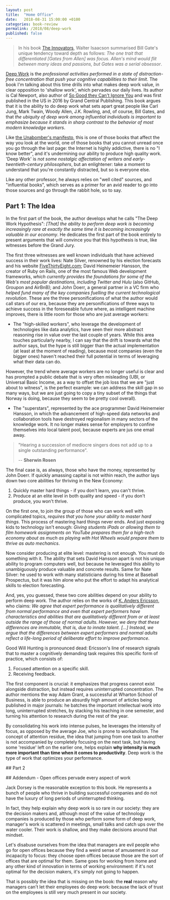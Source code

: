 ```yaml
---
layout: post
title:  "Home Office"
date:   2018-08-31 15:00:00 +0100
categories: book-review
permalink: /2018/08/deep-work
published: false
---
```

> In his book [The Innovators](https://www.amazon.com/Innovators-Hackers-Geniuses-Created-Revolution/dp/1476708703), Walter Isaacson summarised Bill Gate's unique tendency toward depth as follows: _The one trait that differentiated [Gates from Allen] was focus. Allen's mind would flit between many ideas and passions, but Gates was a serial obsessor_.

[Deep Work](https://www.amazon.com/Deep-Work-Focused-Success-Distracted/dp/1455586692) is the *professional activities performed in a state of distraction-free concentration that push your cognitive capabilities to their limit*. The book I'm talking about this time drills into what makes deep work value, in clear opposition to 'shallow work', which pervades our daily lives. Its author is Cal Newport, also author of [So Good they Can't Ignore You](https://www.amazon.com/Good-They-Cant-Ignore-You/dp/1455509124/ref=pd_sim_14_1?_encoding=UTF8&pd_rd_i=1455509124&pd_rd_r=62e5c976-ac8e-11e8-8742-1712fd196554&pd_rd_w=PYHhw&pd_rd_wg=MWemg&pf_rd_i=desktop-dp-sims&pf_rd_m=ATVPDKIKX0DER&pf_rd_p=a180fdfb-b54e-4904-85ba-d852197d6c09&pf_rd_r=XW18WZ7NEDFFTYSAAZDV&pf_rd_s=desktop-dp-sims&pf_rd_t=40701&psc=1&refRID=XW18WZ7NEDFFTYSAAZDV) and was first published in the US in 2016 by Grand Central Publishing. This book argues that it is the ability to do deep work what sets apart great people like Carl Jung, Mark Twain, Woody Allen, J.K. Rowling, and, of course, Bill Gates, and that *the ubiquity of deep work among influential individuals is important to emphasize because it stands in sharp contrast to the behavior of most modern knowledge workers*.

Like [the Unabomber's manifesto](http://editions-hache.com/essais/pdf/kaczynski2.pdf), this is one of those books that affect the way you look at the world, one of those books that you cannot unread once you go through the last page: the Internet is highly addictive, there is no "I know better", and it's undermining our ability to produce high quality work. 'Deep Work' is *not some nostalgic affectation of writers and early-twentieth-century philosophers*, but an enlightener: take a moment to understand that you're constantly distracted, but so is everyone else.

Like any other professor, he always relies on "well cited" sources, and "influential books", which serves as a primer for an avid reader to go into those sources and go through the rabbit hole, so to say.

## Part 1: The Idea
In the first part of the book, the author develops what he calls "The Deep Work Hypothesis": *[That] the ability to perform deep work is becoming increasingly rare at exactly the same time it is becoming increasingly valuable in our economy*. He dedicates the first part of the book entirely to present arguments that will convince you that this hypothesis is true, like witnesses before the Grand Jury.

The first three witnesses are well known individuals that have achieved success in their work lives: Nate Silver, renowned by his election forecasts and his website [FiveThirtyEight.com](https://fivethirtyeight.com/); David Heinemeier Hansson, the creator of Ruby on Rails, one of the most famous Web development frameworks, *which currently provides the foundations for some of the Web's most popular destinations, including Twitter and Hulu* (also GitHub, Groupon and AirBnB); and John Doerr, a general partner in a VC firm who *helped fund many of the key companies fuelling the current technological revolution*. These are the three personifications of what the author would call stars of our era, because they are personifications of three ways to achieve success in the foreseeable future where, as intelligent machine improves, there is little room for those who are just average workers:

- The "high-skilled workers", who leverage the development of technologies like data analytics, have seen their more abstract reasoning rise in value over the last couple of years. While this area touches particularly nearby, I can say that the drift is towards what the author says, but the hype is still bigger than the actual implementation (at least at the moment of reading), because most companies (even the bigger ones) haven't reached their full potential in terms of leveraging what their data can do.

However, the trend where average workers are no longer useful is clear and has prompted a public debate that is very often misleading (UBI, or Universal Basic Income, as a way to offset the job loss that we are "just about to witness", is the perfect example: we can address the skill gap in so many ways, but we are just going to copy a tiny subset of the things that Norway is doing, because they seem to be pretty cool overall).

- The "superstars", represented by the ace programmer David Heinemeier Hansson, in which the advancement of high-speed data networks and collaboration tools have destroyed regionalism in many sectors of the knowledge work. It no longer makes sense for employers to confine themselves into local talent pool, because experts are jus one email away.

> "Hearing a succession of mediocre singers does not add up to a single outstanding performance".
>
> -- __Sherwin Rosen__

The final case is, as always, those who have the money, represented by John Doerr. If quickly amassing capital is not within reach, the author lays down two core abilities for thriving in the New Economy:

1. Quickly master hard things - if you don't learn, you can't thrive.
2. Produce at an elite level in both quality and speed - if you don't produce, you won't thrive.

On the first one, to join the group of those who can work well with complicated topics, *requires that you hone your ability to master hard things*. This process of mastering hard things never ends. And just exposing kids to technology isn't enough: *Giving students iPads or allowing them to film homework assignments on YouTube prepares them for a high-tech economy about as much as playing with Hot Wheels would prepare them to thrive as auto mechanics*.

Now consider producing at elite level: mastering is not enough. You must do something with it. The ability that sets David Hansson apart is not his unique ability to program computers well, but because he leveraged this ability to unambiguously produce valuable and concrete results. Same for Nate Silver: he used to work with many statisticians during his time at Baseball Prospectus, but it was him alone who put the effort to adapt his analytical skills to election forecasting.

And, yes, you guessed, these two core abilities depend on your ability to perform deep work. The author relies on the works of [K. Anders Ericsson](http://projects.ict.usc.edu/itw/gel/EricssonDeliberatePracticePR93.pdf), who claims: *We agree that expert performance is qualitatively different from normal performance and even that expert performers have characteristics and abilities that are qualitatively different from or at least outside the range of those of normal adults. However, we deny that these differences are immutable, that is, due to innate talent. [...] Instead, we argue that the differences between expert performers and normal adults reflect a life-long period of deliberate effort to improve performance*.

Good Will Hunting is pronounced dead: Ericsson's line of research signals that to master a cognitively demanding task requires this specific form of practice, which consists of:

1. Focused attention on a specific skill.
2. Receiving feedback.

The first component is crucial: it emphasizes that progress cannot exist alongside distraction, but instead requires uninterrupted concentration. The author mentions the way Adam Grant, a successful at Wharton School of Business, is able to produce an absurdly high amount of articles being published in major journals: he batches the important intellectual work into long, uninterrupted stretches, by stacking his teaching in one semester, and turning his attention to research during the rest of the year.

By consolidating his work into intense pulses, he leverages the intensity of focus, as opposed by the average Joe, who is prone to workaholism. The concept of attention residue, the idea that jumping from one task to another is not accompanied by completely focusing on the next task, but having some 'residue' left on the earlier one, helps explain __why intensity is much more important than time when it comes to productivity__. Deep work is the type of work that optimizes your performance.

## Part 2

## Addendum - Open offices pervade every aspect of work

Jack Dorsey is the reasonable exception to this book. He represents a bunch of people who thrive in building successful companies and do not have the luxury of long periods of uninterrupted thinking.

In fact, they help explain why deep work is so rare in our society: they are the decision makers and, although most of the value of technology companies is produced by those who perform some form of deep work, manager's work is scattered in meetings, small talks and catch ups over the water cooler. Their work is shallow, and they make decisions around that mindset.

Let's disabuse ourselves from the idea that managers are evil people who go for open offices because they find a weird sense of amusement in our incapacity to focus: they choose open offices because those are the sort of offices that are optimal for them. Same goes for working from home and any other kind of innovation in terms of working environment: if it's not optimal for the decision makers, it's simply not going to happen.

That is possibly the idea that is missing on the book: the __real__ reason why managers can't let their employees do deep work: because the lack of trust on the employees is still very much present in our society.
